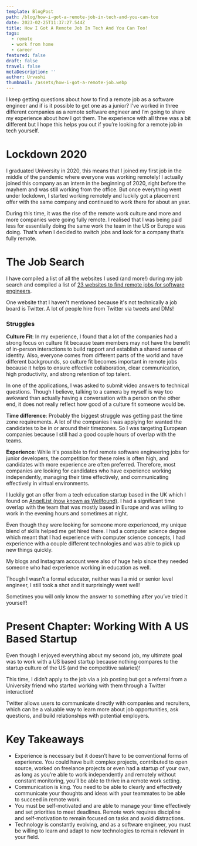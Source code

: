 ```yaml
---
template: BlogPost
path: /blog/how-i-got-a-remote-job-in-tech-and-you-can-too
date: 2023-02-25T11:37:27.544Z
title: How I Got A Remote Job In Tech And You Can Too!
tags:
  - remote
  - work from home
  - career
featured: false
draft: false
travel: false
metaDescription: ''
author: Urvashi
thumbnail: /assets/how-i-got-a-remote-job.webp
---
```

I keep getting questions about how to find a remote job as a software engineer and if is it possible to get one as a junior? I’ve worked in three different companies as a remote software engineer and I’m going to share my experience about how I got them. The experience with all three was a bit different but I hope this helps you out if you’re looking for a remote job in tech yourself.

# Lockdown 2020

I graduated University in 2020, this means that I joined my first job in the middle of the pandemic where everyone was working remotely! I actually joined this company as an intern in the beginning of 2020, right before the mayhem and was still working from the office. But once everything went under lockdown, I started working remotely and luckily got a placement offer with the same company and continued to work there for about an year.

During this time, it was the rise of the remote work culture and more and more companies were going fully remote. I realised that I was being paid less for essentially doing the same work the team in the US or Europe was doing. That’s when I decided to switch jobs and look for a company that’s fully remote.

# T﻿he Job Search

I have compiled a list of all the websites I used (and more!) during my job search and compiled a list of [23 websites to find remote jobs for software engineers](https://www.thecodedose.com/blog/websites-to-find-remote-tech-jobs).

O﻿ne website that I haven't mentioned because it's not technically a job board is Twitter. A lot of people hire from Twitter via tweets and DMs!

### S﻿truggles

**Culture Fit**: In my experience, I found that a lot of the companies had a strong focus on culture fit because team members may not have the benefit of in-person interactions to build rapport and establish a shared sense of identity. Also, everyone comes from different parts of the world and have different backgrounds, so culture fit becomes important in remote jobs because it helps to ensure effective collaboration, clear communication, high productivity, and strong retention of top talent.

In one of the applications, I was asked to submit video answers to technical questions. Though I believe, talking to a camera by myself is way too awkward than actually having a conversation with a person on the other end, it does not really reflect how good of a culture fit someone would be.

**Time difference**: Probably the biggest struggle was getting past the time zone requirements. A lot of the companies I was applying for wanted the candidates to be in or around their timezones. So I was targeting European companies because I still had a good couple hours of overlap with the teams.

**Experience**: While it's possible to find remote software engineering jobs for junior developers, the competition for these roles is often high, and candidates with more experience are often preferred. Therefore, most companies are looking for candidates who have experience working independently, managing their time effectively, and communicating effectively in virtual environments.

I luckily got an offer from a tech education startup based in the UK which I found on [AngelList (now known as Wellfound)](https://angel.co/).  I had a significant time overlap with the team that was mostly based in Europe and was willing to work in the evening hours and sometimes at night.

Even though they were looking for someone more experienced, my unique blend of skills helped me get hired there. I had a computer science degree which meant that I had experience with computer science concepts, I had experience with a couple different technologies and was able to pick up new things quickly.

My blogs and Instagram account were also of huge help since they needed someone who had experience working in education as well.

Though I wasn’t a formal educator, neither was I a mid or senior level engineer, I still took a shot and it surprisingly went well!

Sometimes you will only know the answer to something after you’ve tried it yourself!

# Present Chapter: Working With A US Based Startup

Even though I enjoyed everything about my second job, my ultimate goal was to work with a US based startup because nothing compares to the startup culture of the US (and the competitive salaries)!

This time, I didn’t apply to the job via a job posting but got a referral from a University friend who started working with them through a Twitter interaction!

Twitter allows users to communicate directly with companies and recruiters, which can be a valuable way to learn more about job opportunities, ask questions, and build relationships with potential employers.

# Key Takeaways

* Experience is necessary but it doesn’t have to be conventional forms of experience. You could have built complex projects, contributed to open source, worked on freelance projects or even had a startup of your own, as long as you’re able to work independently and remotely without constant monitoring, you’ll be able to thrive in a remote work setting.
* Communication is king. You need to be able to clearly and effectively communicate your thoughts and ideas with your teammates to be able to succeed in remote work.
* You must be self-motivated and are able to manage your time effectively and set priorities to meet deadlines. Remote work requires discipline and self-motivation to remain focused on tasks and avoid distractions.
* Technology is constantly evolving, and as a software engineer, you must be willing to learn and adapt to new technologies to remain relevant in your field.
